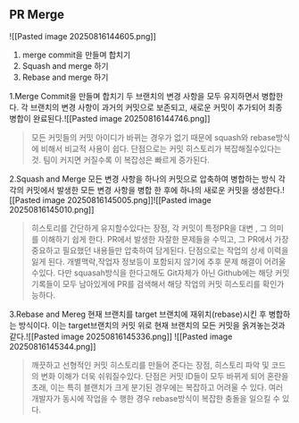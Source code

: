 ## PR Merge
![[Pasted image 20250816144605.png]]
1. merge commit을 만들며 합치기
2. Squash and merge 하기
3. Rebase and merge 하기

1.Merge Commit을 만들며 합치기
두 브랜치의 변경 사항을 모두 유지하면서 병합한다. 각 브랜치의 변경 사항이 과거의 커밋으로 보존되고, 새로운 커밋이 추가되어 최종 병합이 완료된다.![[Pasted image 20250816144746.png]]
> 모든 커밋들의 커밋 아이디가 바뀌는 경우가 없기 때문에 squash와 rebase방식에 비해서 비교적 사용이 쉽다.
> 단점으로는 커밋 히스토리가 복잡해질수있다는것. 팀이 커지면 커질수록 이 복잡성은 빠르게 증가된다.

2.Squash and Merge
모든 변경 사항을 하나의 커밋으로 압축하여 병합하는 방식 각각의 커밋에서 발생한 모든 변경 사항을 병합 한 후에 하나의 새로운 커밋을 생성한다.![[Pasted image 20250816145005.png]]![[Pasted image 20250816145010.png]]
> 히스토리를 간단하게 유지할수있다는 장점, 각 커밋이 특정PR을 대변 , 그 의미를 이해하기 쉽게 한다. 
> PR에서 발생한 자잘한 문제들을 수믹고, 그 PR에서 가장 중요하고 필요했던 내용들만 압축하여 담게된다.
> 단점으로는 작업의 상세 이력을 잃게 된다. 개별맥락,작업자 정보등이 포함되지 않기에 추후 문제 해결이 어려울수있다.
> 다만 squasah방식을 한다고해도 Git자체가 아닌 Github에는 해당 커밋 기록들이 모두 남아있게에 PR를 검색해서 해당 작업의 커밋 히스토리를 확인가능하다.

3.Rebase and Mereg
현재 브랜치를 target 브랜치에 재위치(rebase)시킨 후 병합하는 방식이다. 이는 target브랜치의 커밋 위로 현재 브랜치의 모든 커밋을 옭겨놓는것과 같다.![[Pasted image 20250816145336.png]]
![[Pasted image 20250816145344.png]]
> 깨끗하고 선형적인 커밋 히스토리를 만들어 준다는 장점, 히스토리 파악 및 코드의 변화 이해가 더욱 쉬워질수있다.
> 단점은 커밋 ID들이 모두 바뀌게 되어 혼란을 초래, 이는 특히 블랜치가 크게 분기된 경우에는 복잡하고 어려울 수 있다. 여러 개발자가 동시에 작업을 수 행한 경우 rebase방식이 복잡한 충돌을 일으킬 수 있다.


